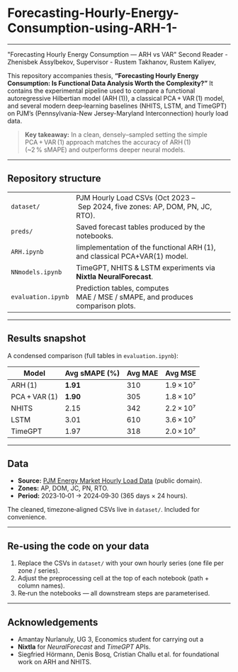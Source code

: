 # Forecasting-Hourly-Energy-Consumption-using-ARH-1-
---

"Forecasting Hourly Energy Consumption — ARH vs VAR" 
Second Reader - Zhenisbek Assylbekov,
Supervisor - Rustem Takhanov, 
Rustem Kaliyev, 


This repository accompanies thesis, **“Forecasting Hourly Energy Consumption: Is Functional Data Analysis Worth the Complexity?”** It contains the experimental pipeline used to compare a functional autoregressive Hilbertian model (ARH (1)), a classical PCA + VAR (1) model, and several modern deep‑learning baselines (NHITS, LSTM, and TimeGPT) on PJM’s (Pennsylvania-New Jersey-Maryland Interconnection) hourly load data.

> **Key takeaway:** In a clean, densely–sampled setting the simple PCA + VAR (1) approach matches the accuracy of ARH (1) (\~2 % sMAPE) and outperforms deeper neural models.

---

## Repository structure

|                       |                                                                                    |
| --------------------- | ---------------------------------------------------------------------------------- |
| `dataset/`            | PJM Hourly Load CSVs (Oct 2023 – Sep 2024, five zones: AP, DOM, PN, JC, RTO).      |
| `preds/`              | Saved forecast tables produced by the notebooks.                                   |
| `ARH.ipynb`           | Iimplementation of the functional ARH (1), and classical PCA+VAR(1) model.         |
| `NNmodels.ipynb`      | TimeGPT, NHITS & LSTM experiments via **Nixtla NeuralForecast**.                   |
| `evaluation.ipynb`    | Prediction tables, computes MAE / MSE / sMAPE, and produces comparison plots.      |


---

## Results snapshot

A condensed comparison (full tables in `evaluation.ipynb`):

| Model         | Avg sMAPE (%) | Avg MAE | Avg MSE   |
| ------------- | ------------- | ------- | --------- |
| ARH (1)       | **1.91**      | 310     | 1.9 × 10⁷ |
| PCA + VAR (1) | **1.90**      | 305     | 1.8 × 10⁷ |
| NHITS         | 2.15          | 342     | 2.2 × 10⁷ |
| LSTM          | 3.01          | 610     | 3.6 × 10⁷ |
| TimeGPT       | 1.97          | 318     | 2.0 × 10⁷ |

---

## Data

* **Source:** [PJM Energy Market Hourly Load Data](https://github.com/Nixtla/transfer-learning-time-series/blob/main/datasets/pjm_in_zone.csv) (public domain).
* **Zones:** AP, DOM, JC, PN, RTO.
* **Period:** 2023‑10‑01 → 2024‑09‑30 (365 days × 24 hours).

The cleaned, timezone‑aligned CSVs live in `dataset/`. Included for convenience.

---

## Re‑using the code on your data

1. Replace the CSVs in `dataset/` with your own hourly series (one file per zone / series).
2. Adjust the preprocessing cell at the top of each notebook (path + column names).
3. Re‑run the notebooks — all downstream steps are parameterised.

---


## Acknowledgements

* Amantay Nurlanuly, UG 3, Economics student for carrying out a
* **Nixtla** for *NeuralForecast* and *TimeGPT* APIs.
* Siegfried Hörmann, Denis Bosq, Cristian Challu et al. for foundational work on ARH and NHITS.

